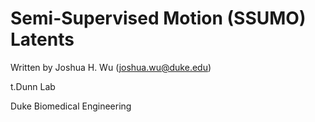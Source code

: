 # Semi-Supervised Motion (SSUMO) Latents

Written by Joshua H. Wu (joshua.wu@duke.edu)

t.Dunn Lab

Duke Biomedical Engineering
